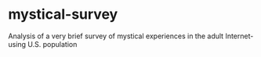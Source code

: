 # mystical-survey
Analysis of a very brief survey of mystical experiences in the adult Internet-using U.S. population
